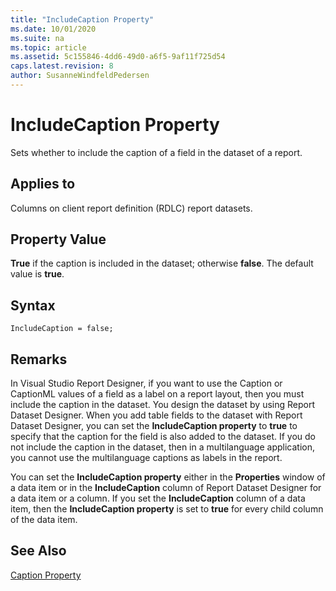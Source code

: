 ```yaml
---
title: "IncludeCaption Property"
ms.date: 10/01/2020
ms.suite: na
ms.topic: article
ms.assetid: 5c155846-4dd6-49d0-a6f5-9af11f725d54
caps.latest.revision: 8
author: SusanneWindfeldPedersen
---
```


# IncludeCaption Property

Sets whether to include the caption of a field in the dataset of a report.  

## Applies to  

Columns on client report definition (RDLC) report datasets.  

## Property Value  

**True** if the caption is included in the dataset; otherwise **false**. The default value is **true**.  

## Syntax

```AL
IncludeCaption = false;
```

## Remarks  

In Visual Studio Report Designer, if you want to use the Caption or CaptionML values of a field as a label on a report layout, then you must include the caption in the dataset. You design the dataset by using Report Dataset Designer. When you add table fields to the dataset with Report Dataset Designer, you can set the **IncludeCaption property** to **true** to specify that the caption for the field is also added to the dataset. If you do not include the caption in the dataset, then in a multilanguage application, you cannot use the multilanguage captions as labels in the report.  

You can set the **IncludeCaption property** either in the **Properties** window of a data item or in the **IncludeCaption** column of Report Dataset Designer for a data item or a column. If you set the **IncludeCaption** column of a data item, then the **IncludeCaption property** is set to **true** for every child column of the data item.  

## See Also  

[Caption Property](devenv-caption-property.md)  
 <!--
 [How to: Create Labels for a Report](../devenv-How-to-Create-Labels-for-a-Report.md) -->
